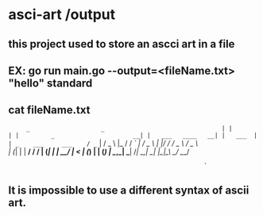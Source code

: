 # asci-art /output

## this project used to store an ascci art in a file 
## EX: go run main.go --output=<fileName.txt> "hello" standard
## cat fileName.txt
`     _                    _                                
    | |                  | |         _                     
  __| |   ___   ____   __| |   ___  | | _    ___     ___   
 / _` |  / _ \ |_  /  / _` |  / _ \ | |/ /  / _ \   / _ \  
| (_| | |  __/  / /  | (_| | |  __/ |   <  | (_) | | (_) | 
 \__,_|  \___| /___|  \__,_|  \___| |_|\_\  \___/   \___/  
                                                           
                                                           `
## It is impossible to use a different syntax of ascii art.
